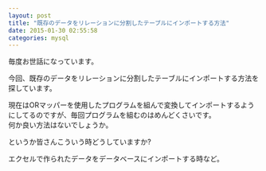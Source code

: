 ```yaml
---
layout: post
title: "既存のデータをリレーションに分割したテーブルにインポートする方法"
date: 2015-01-30 02:55:58
categories: mysql
---
```

<p>毎度お世話になっています。</p>

<p>今回、既存のデータをリレーションに分割したテーブルにインポートする方法を探しています。</p>

<p>現在はORマッパーを使用したプログラムを組んで変換してインポートするようにしてるのですが、毎回プログラムを組むのはめんどくさいです。<br>
何か良い方法はないでしょうか。</p>

<p>というか皆さんこういう時どうしていますか?</p>

<p>エクセルで作られたデータをデータベースにインポートする時など。</p>
